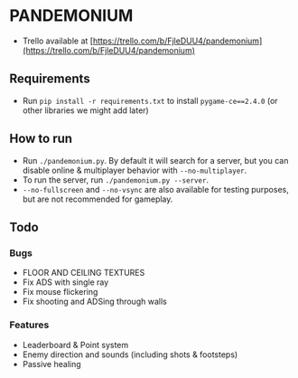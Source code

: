 # PANDEMONIUM

* Trello available at [https://trello.com/b/FjleDUU4/pandemonium](https://trello.com/b/FjleDUU4/pandemonium)

## Requirements
* Run `pip install -r requirements.txt` to install `pygame-ce==2.4.0` (or other libraries we might add later)

## How to run
* Run `./pandemonium.py`. By default it will search for a server, but you can disable online & multiplayer behavior with `--no-multiplayer`.
* To run the server, run `./pandemonium.py --server`.
* `--no-fullscreen` and `--no-vsync` are also available for testing purposes, but are not recommended for gameplay.

## Todo
### Bugs
* FLOOR AND CEILING TEXTURES
* Fix ADS with single ray
* Fix mouse flickering
* Fix shooting and ADSing through walls

### Features
* Leaderboard & Point system
* Enemy direction and sounds (including shots & footsteps)
* Passive healing
